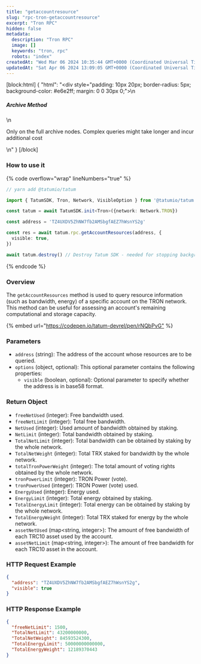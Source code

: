 ```yaml
---
title: "getaccountresource"
slug: "rpc-tron-getaccountresource"
excerpt: "Tron RPC"
hidden: false
metadata: 
  description: "Tron RPC"
  image: []
  keywords: "tron, rpc"
  robots: "index"
createdAt: "Wed Mar 06 2024 10:35:44 GMT+0000 (Coordinated Universal Time)"
updatedAt: "Sat Apr 06 2024 13:09:05 GMT+0000 (Coordinated Universal Time)"
---
```

[block:html]
{
  "html": "<div style=\"padding: 10px 20px; border-radius: 5px; background-color: #e6e2ff; margin: 0 0 30px 0;\">\n  <h5>Archive Method</h5>\n  <p>Only on the full archive nodes. Complex queries might take longer and incur additional cost</p>\n</div>"
}
[/block]


### How to use it

{% code overflow="wrap" lineNumbers="true" %}

```typescript
// yarn add @tatumio/tatum

import { TatumSDK, Tron, Network, VisibleOption } from '@tatumio/tatum'

const tatum = await TatumSDK.init<Tron>({network: Network.TRON})

const address = 'TZ4UXDV5ZhNW7fb2AMSbgfAEZ7hWsnYS2g'

const res = await tatum.rpc.getAccountResources(address, {
  visible: true,
})

await tatum.destroy() // Destroy Tatum SDK - needed for stopping background jobs
```

{% endcode %}

### Overview

The `getAccountResources` method is used to query resource information (such as bandwidth, energy) of a specific account on the TRON network. This method can be useful for assessing an account's remaining computational and storage capacity.

{% embed url="<https://codepen.io/tatum-devrel/pen/rNQbPvG"> %}

### Parameters

- `address` (string): The address of the account whose resources are to be queried.
- `options` (object, optional): This optional parameter contains the following properties:
  - `visible` (boolean, optional): Optional parameter to specify whether the address is in base58 format.

### Return Object

- `freeNetUsed` (integer): Free bandwidth used.
- `freeNetLimit` (integer): Total free bandwidth.
- `NetUsed` (integer): Used amount of bandwidth obtained by staking.
- `NetLimit` (integer): Total bandwidth obtained by staking.
- `TotalNetLimit` (integer): Total bandwidth can be obtained by staking by the whole network.
- `TotalNetWeight` (integer): Total TRX staked for bandwidth by the whole network.
- `totalTronPowerWeight` (integer): The total amount of voting rights obtained by the whole network.
- `tronPowerLimit` (integer): TRON Power (vote).
- `tronPowerUsed` (integer): TRON Power (vote) used.
- `EnergyUsed` (integer): Energy used.
- `EnergyLimit` (integer): Total energy obtained by staking.
- `TotalEnergyLimit` (integer): Total energy can be obtained by staking by the whole network.
- `TotalEnergyWeight` (integer): Total TRX staked for energy by the whole network.
- `assetNetUsed` (map\<string, integer>): The amount of free bandwidth of each TRC10 asset used by the account.
- `assetNetLimit` (map\<string, integer>): The amount of free bandwidth for each TRC10 asset in the account.

### HTTP Request Example

```json
{
  "address": "TZ4UXDV5ZhNW7fb2AMSbgfAEZ7hWsnYS2g",
  "visible": true
}
```

### HTTP Response Example

```json
{
  "freeNetLimit": 1500,
  "TotalNetLimit": 43200000000,
  "TotalNetWeight": 84593524300,
  "TotalEnergyLimit": 50000000000000,
  "TotalEnergyWeight": 12189370443
}
```
